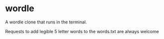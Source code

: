 # wordle
A wordle clone that runs in the terminal.

Requests to add legible 5 letter words to the words.txt are always welcome
